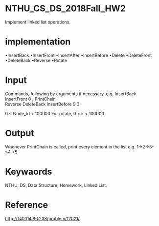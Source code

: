 # NTHU_CS_DS_2018Fall_HW2
Implement linked list operations. 

# implementation
•InsertBack
•InsertFront
•InsertAfter
•InsertBefore
•Delete
•DeleteFront
•DeleteBack
•Reverse
•Rotate

# Input
Commands, following by arguments if necessary. 
e.g. InsertBack 
InsertFront 0 ,
PrintChain  
Reverse
DeleteBack
InsertBefore 9 3

0 < Node_id < 100000
For rotate,  0 < k < 100000

# Output
Whenever PrintChain is called, print every element in the list
e.g. 1->2->3->4->5

# Keywaords
NTHU, DS, Data Structure, Homework, Linked List.

# Reference
http://140.114.86.238/problem/12021/
